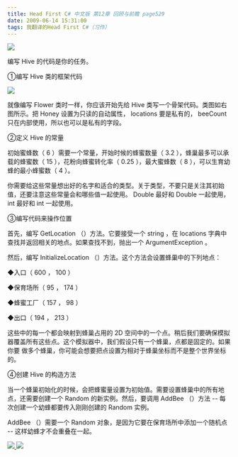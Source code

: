 ```yaml
---
title: Head First C# 中文版 第12章 回顾与前瞻 page529
date: 2009-06-14 15:31:00
tags: 我翻译的Head First C#（习作）
---
```

![](https://p-blog.csdn.net/images/p_blog_csdn_net/cuipengfei1/EntryImages/20090614/2009-06-14_15-02-27.jpg)

编写  Hive  的代码是你的任务。

  

①编写  Hive  类的框架代码

  

![](https://p-blog.csdn.net/images/p_blog_csdn_net/cuipengfei1/EntryImages/20090614/2009-06-14_15-07-41.jpg)

就像编写  Flower  类时一样，你应该开始先给  Hive  类写一个骨架代码。类图如右图所示。把  Honey  设置为只读的自动属性，
locations  要是私有的，  beeCount  只在内部使用，所以也可以是私有的字段。

  

②定义  Hive  的常量

  

初始蜜蜂数（  6  ）需要一个常量，开始时候的蜂蜜数量（  3.2  ），蜂巢最多可以承载的蜂蜜数（  15  ），花粉向蜂蜜转化率（  0.25
），最大蜜蜂数（  8  ），可以生育幼蜂的最小蜂蜜数（  4  ）。

  

你需要给这些常量想出好的名字和适合的类型。关于类型，不要只是关注其初始值，还要注意这些常量会和哪些值一起使用。  Double  最好和  Double
一起使用，  int  最好和  int  一起使用。

  

③编写代码来操作位置

  

首先，编写  GetLocation  （）方法。它要接受一个  string  ，在  locations
字典中查找并返回相关的地点。如果查找不到，抛出一个  ArgumentException  。

  

然后，编写  InitializeLocation  （）方法。这个方法会设置蜂巢中的下列地点：

  

◆入口（  600  ，  100  ）

◆保育场所（  95  ，  174  ）

◆蜂蜜工厂（  157  ，  98  ）

◆出口（  194  ，  213  ）

  

这些中的每一个都会映射到蜂巢占用的  2D  空间中的一个点。稍后我们要确保模拟器覆盖所有这些点。这个模拟器中，我们假设只有一个蜂巢，点都是固定的。如果你要
做多个蜂巢，你可能会想要把点设置为相对于蜂巢坐标而不是整个世界坐标的。

  

④创建  Hive  的构造方法

  

当一个蜂巢初始化的时候，会把蜂蜜量设置为初始值。需要设置蜂巢中的所有地点，还需要创建一个  Random  的新实例。然后，要调用  AddBee
（）方法  \--  每次创建一个幼蜂都要传入刚刚创建的  Random  实例。

  

AddBee  （）需要一个  Random  对象，是因为它要在保育场所中添加一个随机点  \--  这样幼蜂才不会重叠在一起。

  



[ ![](https://profile.csdnimg.cn/5/2/5/3_cuipengfei1)
![](https://g.csdnimg.cn/static/user-reg-year/1x/11.png)
](https://blog.csdn.net/cuipengfei1)





